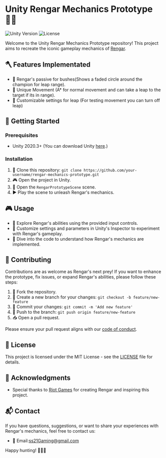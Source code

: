 # Unity Rengar Mechanics Prototype 🐱‍👤

![Unity Version](https://img.shields.io/badge/Unity-2020.3%2B-blue.svg)
![License](https://img.shields.io/badge/License-MIT-green.svg)

Welcome to the Unity Rengar Mechanics Prototype repository! This project aims to recreate the iconic gameplay mechanics of [Rengar](https://www.leagueoflegends.com/en-us/champions/rengar/).

## 🪓 Features Implementated

- 🌲 Rengar's passive for bushes(Shows a faded circle around the champion for leap range).
- 🐾 Unique Movement (A* for normal movement and can take a leap to the target if its in range).
- 🌟 Customizable settings for leap (For testing movement you can turn off leap)

## 🚀 Getting Started

### Prerequisites

- Unity 2020.3+ (You can download Unity [here](https://unity.com/).)

### Installation

1. 🧪 Clone this repository: `git clone https://github.com/your-username/rengar-mechanics-prototype.git`
2. 🎮 Open the project in Unity.
3. 🌠 Open the `RengarPrototypeScene` scene.
4. ▶️ Play the scene to unleash Rengar's mechanics.

## 🎮 Usage

- 🐾 Explore Rengar's abilities using the provided input controls.
- 🏹 Customize settings and parameters in Unity's Inspector to experiment with Rengar's gameplay.
- 📜 Dive into the code to understand how Rengar's mechanics are implemented.

## 🤝 Contributing

Contributions are as welcome as Rengar's next prey! If you want to enhance the prototype, fix issues, or expand Rengar's abilities, please follow these steps:

1. 🍴 Fork the repository.
2. 🌿 Create a new branch for your changes: `git checkout -b feature/new-feature`
3. 🚀 Commit your changes: `git commit -m 'Add new feature'`
4. 🚧 Push to the branch: `git push origin feature/new-feature`
5. 📥 Open a pull request.

Please ensure your pull request aligns with our [code of conduct](CODE_OF_CONDUCT.md).

## 📜 License

This project is licensed under the MIT License - see the [LICENSE](LICENSE) file for details.

## 🙏 Acknowledgments

- Special thanks to [Riot Games](https://www.riotgames.com/) for creating Rengar and inspiring this project.

## 📬 Contact

If you have questions, suggestions, or want to share your experiences with Rengar's mechanics, feel free to contact us:

- 📧 Email:ss21Gaming@gmail.com

Happy hunting! 🐱‍👤🌲
